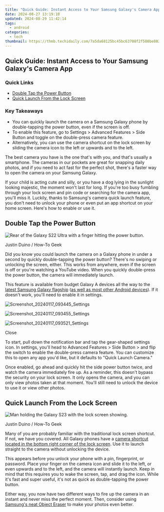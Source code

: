 ```yaml
---
title: "Quick Guide: Instant Access to Your Samsung Galaxy's Camera App"
date: 2024-08-27 13:19:18
updated: 2024-08-29 11:42:14
tags:
  - android
categories:
  - tech
thumbnail: https://thmb.techidaily.com/7a5da68125bc45bc63708f2f580be8038605e22ab60525be31c19cd6a83a650a.jpg
---
```


## Quick Guide: Instant Access to Your Samsung Galaxy's Camera App

### Quick Links

* [Double Tap the Power Button](https://screen-recording.techidaily.com/in-2024-temporaryfreeze-immediate-recording-guide/)
* [Quick Launch From the Lock Screen](https://activate-lock.techidaily.com/in-2024-new-multiple-ways-how-to-remove-icloud-activation-lock-from-your-iphone-14-pro-max-by-drfone-ios/)

### Key Takeaways

* You can quickly launch the camera on a Samsung Galaxy phone by double-tapping the power button, even if the screen is off.
* To enable this feature, go to Settings > Advanced Features > Side Button and toggle on the double-press camera feature.
* Alternatively, you can use the camera shortcut on the lock screen by sliding the camera icon to the left or upwards and to the left.

 The best camera you have is the one that's with you, and that's usually a smartphone. The cameras in our pockets are great for snapping daily photos, and if you need to act fast for the perfect shot, there's a faster way to open the camera on your Samsung Galaxy.

 If your child is acting cute and silly, or you have a dog lying in the sunlight looking majestic, the moment won't last for long. If you're too busy fumbling through your lock screen and pin code or searching for the camera app, you'll miss it. Luckily, thanks to Samsung's camera quick launch feature, you don't need to unlock your phone or even put an app shortcut on your home screen. Here's how to enable or use it.

##  Double Tap the Power Button

![Rear of the Galaxy S22 Ultra with a finger hitting the power button.](https://static1.howtogeekimages.com/wordpress/wp-content/uploads/2024/01/galaxy-s22-rear-cameras.jpg) 

Justin Duino / How-To Geek

 Did you know you could launch the camera on a Galaxy phone in under a second by quickly double-tapping the power button? There's no swiping or unlocking the screen, either. This works from anywhere, even if the screen is off or you're watching a YouTube video. When you quickly double-press the power button, the camera will immediately launch.

 This feature is available from budget Galaxy A devices all the way to the [latest Samsung Galaxy flagship](https://video-content-creator.techidaily.com/new-in-2024-android-video-editors-for-chromebook-top-recommendations/) ([as well as most other Android devices](https://sound-issues.techidaily.com/effective-techniques-to-restore-audio-functionality-in-conexant-smartaudio-hd-devices-compatible-with-windows/)). If it doesn't work, you'll need to enable it in settings.

![Screenshot_20240117_093445_Settings](https://static1.howtogeekimages.com/wordpress/wp-content/uploads/2024/01/screenshot_20240117_093445_settings.jpg) 

![Screenshot_20240117_093455_Settings](https://static1.howtogeekimages.com/wordpress/wp-content/uploads/2024/01/screenshot_20240117_093455_settings.jpg) 

![Screenshot_20240117_093521_Settings](https://static1.howtogeekimages.com/wordpress/wp-content/uploads/2024/01/screenshot_20240117_093521_settings.jpg) 

Close 

 To start, pull down the notification bar and tap the gear-shaped settings icon. In settings, you'll head to Advanced Features > Side Button > and flip the switch to enable the double-press camera feature. You can customize this to open any app you'd like, but it defaults to "Quick Launch Camera."

 Once enabled, go ahead and quickly hit the side power button twice, and watch the camera immediately fire up. As a reminder, this doesn't bypass the security on your lock screen. It only opens the camera, and you can only view photos taken at that moment. You'll still need to unlock the device to use it or view other photos.

##  Quick Launch From the Lock Screen

![Man holding the Galaxy S23 with the lock screen showing.](https://static1.howtogeekimages.com/wordpress/wp-content/uploads/2024/01/s23-in-hand.jpg) 

Justin Duino / How-To Geek

 Many of you are probably familiar with the traditional lock screen shortcut. If not, we have you covered. All Galaxy phones have a [camera shortcut located in the bottom right corner of the lock screen](https://hardware-help.techidaily.com/1722962740745-download-drivers-for-canon-mf8500c-printer-compatible-with-windows-7-81-and-10/). Use it to launch straight to the camera without unlocking the device.

 This appears before you unlock your phone with a pin, fingerprint, or password. Place your finger on the camera icon and slide it to the left, or even upwards and to the left, and the camera will instantly launch. Keep in mind that this requires you to wake the screen, tap, and drag the icon. While it's fast and super useful, it's not as quick as double-tapping the power button.

 Either way, you now have two different ways to fire up the camera in an instant and never miss the perfect moment. Then, consider using [Samsung's neat Object Eraser](https://extra-resources.techidaily.com/make-a-splash-on-social-media-adding-animated-text-to-instagram-stories/) to make your photos even better.

<ins class="adsbygoogle"
     style="display:block"
     data-ad-format="autorelaxed"
     data-ad-client="ca-pub-7571918770474297"
     data-ad-slot="1223367746"></ins>



<ins class="adsbygoogle"
     style="display:block"
     data-ad-client="ca-pub-7571918770474297"
     data-ad-slot="8358498916"
     data-ad-format="auto"
     data-full-width-responsive="true"></ins>
